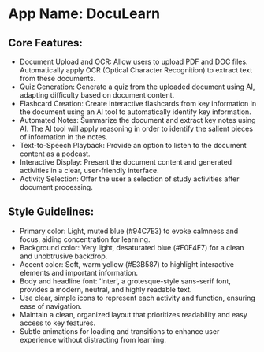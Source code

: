 # **App Name**: DocuLearn

## Core Features:

- Document Upload and OCR: Allow users to upload PDF and DOC files. Automatically apply OCR (Optical Character Recognition) to extract text from these documents.
- Quiz Generation: Generate a quiz from the uploaded document using AI, adapting difficulty based on document content.
- Flashcard Creation: Create interactive flashcards from key information in the document using an AI tool to automatically identify key information.
- Automated Notes: Summarize the document and extract key notes using AI. The AI tool will apply reasoning in order to identify the salient pieces of information in the notes.
- Text-to-Speech Playback: Provide an option to listen to the document content as a podcast.
- Interactive Display: Present the document content and generated activities in a clear, user-friendly interface.
- Activity Selection: Offer the user a selection of study activities after document processing.

## Style Guidelines:

- Primary color: Light, muted blue (#94C7E3) to evoke calmness and focus, aiding concentration for learning.
- Background color: Very light, desaturated blue (#F0F4F7) for a clean and unobtrusive backdrop.
- Accent color: Soft, warm yellow (#E3B587) to highlight interactive elements and important information.
- Body and headline font: 'Inter', a grotesque-style sans-serif font, provides a modern, neutral, and highly readable text.
- Use clear, simple icons to represent each activity and function, ensuring ease of navigation.
- Maintain a clean, organized layout that prioritizes readability and easy access to key features.
- Subtle animations for loading and transitions to enhance user experience without distracting from learning.
